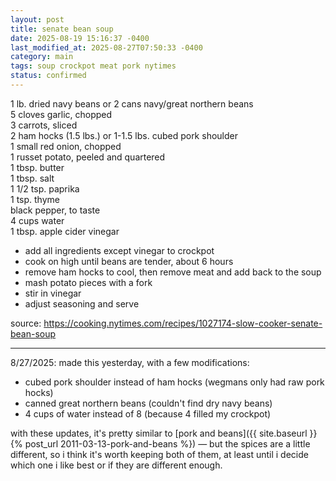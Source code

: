 ```yaml
---
layout: post
title: senate bean soup
date: 2025-08-19 15:16:37 -0400
last_modified_at: 2025-08-27T07:50:33 -0400
category: main
tags: soup crockpot meat pork nytimes
status: confirmed
---
```


1 lb. dried navy beans or 2 cans navy/great northern beans  
5 cloves garlic, chopped  
3 carrots, sliced  
2 ham hocks (1.5 lbs.) or 1-1.5 lbs. cubed pork shoulder  
1 small red onion, chopped  
1 russet potato, peeled and quartered  
1 tbsp. butter  
1 tbsp. salt  
1 1/2 tsp. paprika  
1 tsp. thyme  
black pepper, to taste  
4 cups water  
1 tbsp. apple cider vinegar  
* add all ingredients except vinegar to crockpot
* cook on high until beans are tender, about 6 hours
* remove ham hocks to cool, then remove meat and add back to the soup
* mash potato pieces with a fork
* stir in vinegar
* adjust seasoning and serve

source: <https://cooking.nytimes.com/recipes/1027174-slow-cooker-senate-bean-soup>

---

8/27/2025: made this yesterday, with a few modifications:
* cubed pork shoulder instead of ham hocks (wegmans only had raw pork hocks)
* canned great northern beans (couldn't find dry navy beans)
* 4 cups of water instead of 8 (because 4 filled my crockpot)

with these updates, it's pretty similar to [pork and beans]({{ site.baseurl }}{% post_url 2011-03-13-pork-and-beans %}) — but the spices are a little different, so i think it's
worth keeping both of them, at least until i decide which one i like best or if they
are different enough.
